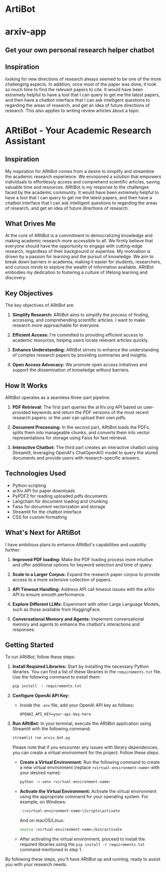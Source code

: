 # ArtiBot
# arxiv-app 

## **Get your own personal research helper chatbot**

## Inspiration
looking for new directions of research always seemed to be one of the more challenging aspects. In addition, once most of the paper was done, it took so much time to find the relevant papers to cite. It would have been extremely helpful to have a tool that I can query to get me the latest papers, and then have a chatbot interface that I can ask intelligent questions to regarding the areas of research, and get an idea of future directions of research. This also applies to writing review articles about a topic

# ARtiBot - Your Academic Research Assistant

## Inspiration
My inspiration for ARtiBot comes from a desire to simplify and streamline the academic research experience. We envisioned a solution that empowers individuals to effortlessly access and comprehend scientific articles, saving valuable time and resources. ARtiBot is my response 
to the challenges faced by the academic community. It would have been extremely helpful to have a tool that I can query to get me the latest papers, and then have a chatbot interface that I can ask intelligent questions to regarding the areas of research, and get an idea of future directions of research.

## What Drives Me

At the core of ARtiBot is a commitment to democratizing knowledge and making academic research more accessible to all. We firmly believe that everyone should have the opportunity to engage with cutting-edge research, regardless of their background or expertise.
My motivation is driven by a passion for learning and the pursuit of knowledge. We aim to break down barriers in academia, making it easier for students, researchers, and curious minds to explore the wealth of information available. ARtiBot embodies my dedication to fostering a culture of lifelong learning and discovery.

## Key Objectives

The key objectives of ARtiBot are:

1. **Simplify Research:** ARtiBot aims to simplify the process of finding, accessing, and comprehending scientific articles. I want to make research more approachable for everyone.

2. **Efficient Access:** I'm committed to providing efficient access to academic resources, helping users locate relevant articles quickly.

3. **Enhance Understanding:** ARtiBot strives to enhance the understanding of complex research papers by providing summaries and insights.

4. **Open Access Advocacy:** We promote open access initiatives and support the dissemination of knowledge without barriers.

## How It Works
ARtiBot operates as a seamless three-part pipeline:

1. **PDF Retrieval:** The first part queries the arXiv.org API based on user-provided keywords and return the PDF versions of the most recent research papers. or the user can upload their own pdfs.

2. **Document Processing:** In the second part, ARtiBot loads the PDFs, splits them into manageable chunks, and converts them into vector representations for storage using Faiss for fast retrieval.

3. **Interactive Chatbot:** The third part creates an interactive chatbot using Streamlit, leveraging OpenAI's ChatOpenAI() model to query the stored documents and provide users with research-specific answers.

## Technologies Used

- Python scripting
- arXiv API for paper downloads
- PyPDF2 for reading uploaded pdfs documents
- Langchain for document loading and chunking
- Faiss for document vectorization and storage
- Streamlit for the chatbot interface
- CSS for custom formatting

## What's Next for ARtiBot

I have ambitious plans to enhance ARtiBot's capabilities and usability further:

1. **Improved PDF loading:** Make the PDF loading process more intuitive and offer additional options for keyword selection and time of query.

2. **Scale to a Larger Corpus:** Expand the research paper corpus to provide access to a more extensive collection of papers.

3. **API Timeout Handling:** Address API call timeout issues with the arXiv API to ensure smooth performance.

4. **Explore Different LLMs:** Experiment with other Large Language Models, such as those available from HuggingFace.

5. **Conversational Memory and Agents:** Implement conversational memory and agents to enhance the chatbot's interactions and responses.

## Getting Started
To run ARtiBot, follow these steps:
1. **Install Required Libraries:** Start by installing the necessary Python libraries. You can find a list of these libraries in the `requirements.txt` file. Use the following command to install them:

    ```bash
    pip install -r requirements.txt
    ```
2. **Configure OpenAI API Key:**
   - Inside the `.env` file, add your OpenAI API key as follows:
   
     ```
     OPENAI_API_KEY=your-api-key-here
     ```

3. **Run ARtiBot:** In your terminal, execute the ARtiBot application using Streamlit with the following command:

    ```bash
    streamlit run arxiv_bot.py
    ```

   Please note that if you encounter any issues with library dependencies, you can create a virtual environment for the project. Follow these steps:

   - **Create a Virtual Environment:** Run the following command to create a new virtual environment (replace `<virtual-environment-name>` with your desired name):

     ```bash
     python -m venv <virtual-environment-name>
     ```

   - **Activate the Virtual Environment:** Activate the virtual environment using the appropriate command for your operating system. For example, on Windows:

     ```bash
     .\<virtual-environment-name>\Scripts\activate
     ```

     And on macOS/Linux:

     ```bash
     source <virtual-environment-name>/bin/activate
     ```

   - After activating the virtual environment, proceed to install the required libraries using the `pip install -r requirements.txt` command mentioned in step 1.

By following these steps, you'll have ARtiBot up and running, ready to assist you with your research needs.


